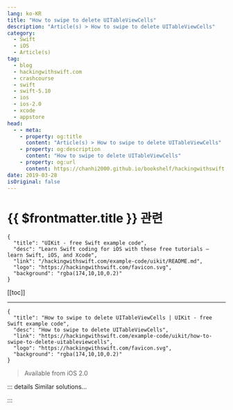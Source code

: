 ```yaml
---
lang: ko-KR
title: "How to swipe to delete UITableViewCells"
description: "Article(s) > How to swipe to delete UITableViewCells"
category:
  - Swift
  - iOS
  - Article(s)
tag: 
  - blog
  - hackingwithswift.com
  - crashcourse
  - swift
  - swift-5.10
  - ios
  - ios-2.0
  - xcode
  - appstore
head:
  - - meta:
    - property: og:title
      content: "Article(s) > How to swipe to delete UITableViewCells"
    - property: og:description
      content: "How to swipe to delete UITableViewCells"
    - property: og:url
      content: https://chanhi2000.github.io/bookshelf/hackingwithswift.com/example-code/uikit/how-to-swipe-to-delete-uitableviewcells.html
date: 2019-03-28
isOriginal: false
---
```


# {{ $frontmatter.title }} 관련

```component VPCard
{
  "title": "UIKit - free Swift example code",
  "desc": "Learn Swift coding for iOS with these free tutorials – learn Swift, iOS, and Xcode",
  "link": "/hackingwithswift.com/example-code/uikit/README.md",
  "logo": "https://hackingwithswift.com/favicon.svg",
  "background": "rgba(174,10,10,0.2)"
}
```

[[toc]]

---

```component VPCard
{
  "title": "How to swipe to delete UITableViewCells | UIKit - free Swift example code",
  "desc": "How to swipe to delete UITableViewCells",
  "link": "https://hackingwithswift.com/example-code/uikit/how-to-swipe-to-delete-uitableviewcells",
  "logo": "https://hackingwithswift.com/favicon.svg",
  "background": "rgba(174,10,10,0.2)"
}
```

> Available from iOS 2.0

<!-- TODO: 작성 -->

<!--
It takes just one method to enable swipe to delete in table views: `tableView(_:commit:forRowAt:)`. This method gets called when a user tries to delete one of your table rows using swipe to delete, but its very presence is what enables swipe to delete in the first place – that is, iOS literally checks to see whether the method exists, and, if it does, enables swipe to delete.

When you want to handle deleting, you have to do three things: first, check that it's a delete that's happening and not an insert (this is down to how you use the UI); second, delete the item from the data source you used to build the table; and third, call `deleteRows(at:)` on your table view.

**It is crucial that you do those things in exactly that order.** iOS checks the number of rows before and after a delete operation, and expects them to add up correctly following the change.

Here's an example that does everything correctly:

```swift
override func tableView(_ tableView: UITableView, commit editingStyle: UITableViewCell.EditingStyle, forRowAt indexPath: IndexPath) {
    if editingStyle == .delete {
        objects.remove(at: indexPath.row)
        tableView.deleteRows(at: [indexPath], with: .fade)
    } else if editingStyle == .insert {
        // Create a new instance of the appropriate class, insert it into the array, and add a new row to the table view.
    }
}
```

-->

::: details Similar solutions…

<!--
/quick-start/swiftui/adding-swipe-to-delete-and-editbutton">Adding swipe to delete and EditButton 
/example-code/uikit/how-to-make-uitableviewcells-auto-resize-to-their-content">How to make UITableViewCells auto resize to their content 
/example-code/uikit/how-to-give-uitableviewcells-a-selected-color-other-than-gray">How to give UITableViewCells a selected color other than gray 
/quick-start/swiftui/how-to-let-users-delete-rows-from-a-list">How to let users delete rows from a list 
/quick-start/swiftui/how-to-delete-core-data-objects-from-swiftui-views">How to delete Core Data objects from SwiftUI views</a>
-->

:::

